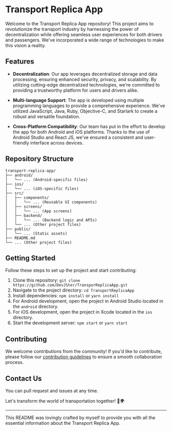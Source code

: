# Transport Replica App 

Welcome to the Transport Replica App repository! This project aims to revolutionize the transport industry by harnessing the power of decentralization while offering seamless user experiences for both drivers and passengers. We've incorporated a wide range of technologies to make this vision a reality.

## Features

- **Decentralization**: Our app leverages decentralized storage and data processing, ensuring enhanced security, privacy, and scalability. By utilizing cutting-edge decentralized technologies, we're committed to providing a trustworthy platform for users and drivers alike.

- **Multi-language Support**: The app is developed using multiple programming languages to provide a comprehensive experience. We've utilized JavaScript, Java, Ruby, Objective-C, and Starlark to create a robust and versatile foundation.

- **Cross-Platform Compatibility**: Our team has put in the effort to develop the app for both Android and iOS platforms. Thanks to the use of Android Studio and React JS, we've ensured a consistent and user-friendly interface across devices.

## Repository Structure

```
transport-replica-app/
├── android/
│   └── ... (Android-specific files)
├── ios/
│   └── ... (iOS-specific files)
├── src/
│   ├── components/
│   │   └── ... (Reusable UI components)
│   ├── screens/
│   │   └── ... (App screens)
│   ├── backend/
│   │   └── ... (Backend logic and APIs)
│   └── ... (Other project files)
├── public/
│   └── ... (Static assets)
├── README.md
└── ... (Other project files)
```

## Getting Started

Follow these steps to set up the project and start contributing:

1. Clone this repository: `git clone https://github.com/DevJSter/TransporReplicaApp.git`
2. Navigate to the project directory: `cd TransportReplicaApp`
3. Install dependencies: `npm install` or `yarn install`
4. For Android development, open the project in Android Studio located in the `android` directory.
5. For iOS development, open the project in Xcode located in the `ios` directory.
6. Start the development server: `npm start` or `yarn start`

## Contributing

We welcome contributions from the community! If you'd like to contribute, please follow our [contribution guidelines](CONTRIBUTING.md) to ensure a smooth collaboration process.

## Contact Us

You can pull request and issues at any time.

Let's transform the world of transportation together! 🚗🌍

---

This README was lovingly crafted by myself to provide you with all the essential information about the Transport Replica App.

